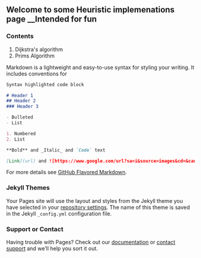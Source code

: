 ## Welcome to some Heuristic implemenations page __Intended for fun



### Contents
1. Dijkstra's algorithm
2. Prims Algorithm

Markdown is a lightweight and easy-to-use syntax for styling your writing. It includes conventions for

```markdown
Syntax highlighted code block

# Header 1
## Header 2
### Header 3

- Bulleted
- List

1. Numbered
2. List

**Bold** and _Italic_ and `Code` text

[Link](url) and ![https://www.google.com/url?sa=i&source=images&cd=&cad=rja&uact=8&ved=2ahUKEwim6ZWJlOThAhXmYN8KHRJrDtYQjRx6BAgBEAU&url=https%3A%2F%2Fwww.geeksforgeeks.org%2Fdijkstras-shortest-path-algorithm-greedy-algo-7%2F&psig=AOvVaw1PT7Bxcp8BsMD-l_vMoTPc&ust=1556038178686279](src)
```

For more details see [GitHub Flavored Markdown](https://guides.github.com/features/mastering-markdown/).

### Jekyll Themes

Your Pages site will use the layout and styles from the Jekyll theme you have selected in your [repository settings](https://github.com/nikhilrajeev77/Heuristic-implemenation_Rough/settings). The name of this theme is saved in the Jekyll `_config.yml` configuration file.

### Support or Contact

Having trouble with Pages? Check out our [documentation](https://help.github.com/categories/github-pages-basics/) or [contact support](https://github.com/contact) and we’ll help you sort it out.
